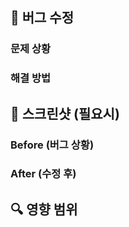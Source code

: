 ## 🐛 버그 수정

### 문제 상황

<!-- 어떤 버그가 있었는지 설명해주세요 -->

### 해결 방법

<!-- 어떻게 수정했는지 설명해주세요 -->

## 📱 스크린샷 (필요시)

### Before (버그 상황)

### After (수정 후)

## 🔍 영향 범위

<!-- 이 수정이 다른 기능에 미칠 수 있는 영향을 설명해주세요 -->
